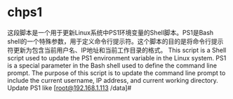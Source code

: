 # chps1
这段脚本是一个用于更新Linux系统中PS1环境变量的Shell脚本。PS1是Bash shell的一个特殊参数，用于定义命令行提示符。这个脚本的目的是将命令行提示符更新为包含当前用户名、IP地址和当前工作目录的格式。
This script is a Shell script used to update the PS1 environment variable in the Linux system. PS1 is a special parameter in the Bash shell used to define the command line prompt. The purpose of this script is to update the command line prompt to include the current username, IP address, and current working directory.
Update PS1 like [root@192.168.1.113 /data]#
